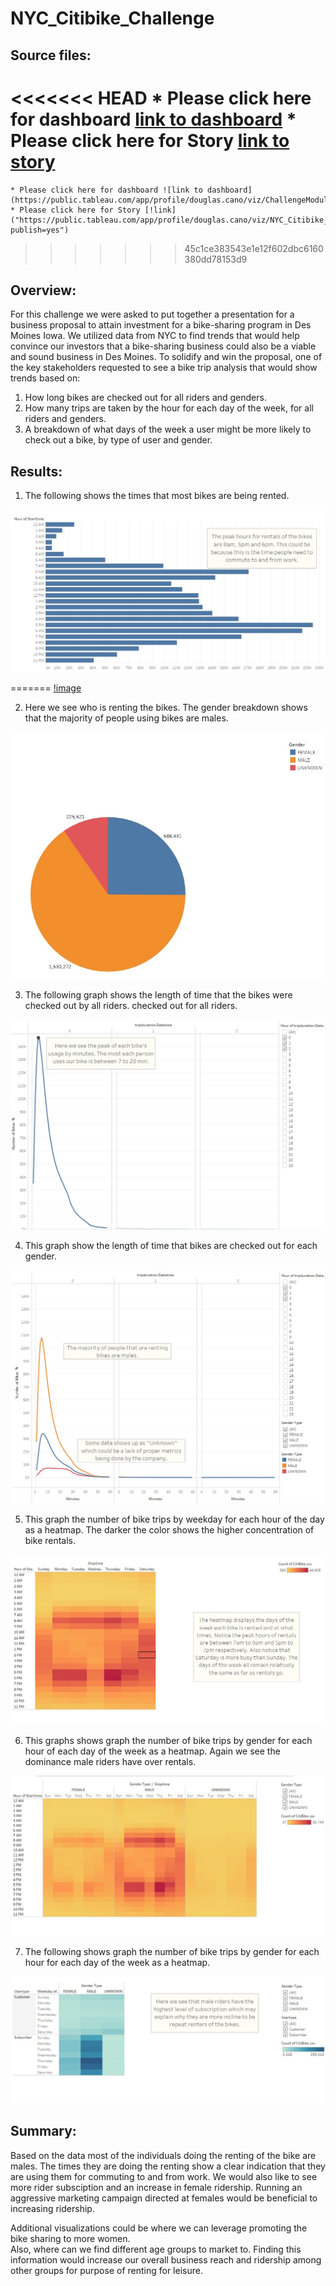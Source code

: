 # NYC_Citibike_Challenge

## Source files: 
<<<<<<< HEAD
	* Please click here for dashboard [link to dashboard](https://public.tableau.com/app/profile/douglas.cano/viz/ChallengeModule_14/CheckoutTimesbyGender)
	* Please click here for Story [link to story](https://public.tableau.com/app/profile/douglas.cano/viz/NYC_Citibike_ChallengeMod14/Story1?publish=yes)
=======
	* Please click here for dashboard ![link to dashboard](https://public.tableau.com/app/profile/douglas.cano/viz/ChallengeModule_14/CheckoutTimesbyGender)
	* Please click here for Story [!link] ("https://public.tableau.com/app/profile/douglas.cano/viz/NYC_Citibike_ChallengeMod14/Story1?publish=yes")
>>>>>>> 45c1ce383543e1e12f602dbc6160380dd78153d9

## Overview:

For this challenge we were asked to put together a presentation for a business proposal to attain investment for a bike-sharing program in Des Moines Iowa. We utilized data from NYC to find trends that would help convince our investors that a bike-sharing business could also be a viable and sound business in Des Moines. To solidify and win the proposal, one of the key stakeholders requested to see a bike trip analysis that would show trends based on:
1)	How long bikes are checked out for all riders and genders. 
2)	How many trips are taken by the hour for each day of the week, for all riders and genders. 
3)	A breakdown of what days of the week a user might be more likely to check out a bike, by type of user and gender.

## Results:

1) The following shows the times that most bikes are being rented. 

![image](https://github.com/DmanDJs1/bikesharing/blob/main/Images/1.jpg?raw=true)
	
=======
[!image](https://github.com/DmanDJs1/bikesharing/blob/main/Images/1.jpg?raw=true)

2) Here we see who is renting the bikes. The gender breakdown shows that the majority of people using bikes are males.

![image](https://github.com/DmanDJs1/bikesharing/blob/main/Images/2.jpg?raw=true)

3) The following graph shows the length of time that the bikes were checked out by all riders. checked out for all riders.

![image](https://github.com/DmanDJs1/bikesharing/blob/main/Images/3.jpg?raw=true)

4) This graph show the length of time that bikes are checked out for each gender.

![image](https://github.com/DmanDJs1/bikesharing/blob/main/Images/4.jpg?raw=true)

5) This graph the number of bike trips by weekday for each hour of the day as a heatmap. The darker the color shows the higher concentration of bike rentals. 

![image](https://github.com/DmanDJs1/bikesharing/blob/main/Images/5.jpg?raw=true)

6) This graphs shows graph the number of bike trips by gender for each hour of each day of the week as a heatmap. Again we see the dominance male riders have over rentals. 

![image](https://github.com/DmanDJs1/bikesharing/blob/main/Images/6.jpg?raw=true)

7) The following shows graph the number of bike trips by gender for each hour for each day of the week as a heatmap.

![image](https://github.com/DmanDJs1/bikesharing/blob/main/Images/7.jpg?raw=true)

## Summary:
Based on the data most of the individuals doing the renting of the bike are males. The times they are doing the renting show a clear indication that they are using them for commuting to and from work. We would also like to see more rider subsciption and an increase in female ridership. 
Running an aggressive marketing campaign directed at females would be beneficial to increasing ridership.

Additional visualizations could be where we can leverage promoting the bike sharing to more women.  
Also, where can we find different age groups to market to. Finding this information would increase our overall business reach and ridership among other groups for purpose of renting for leisure.  
